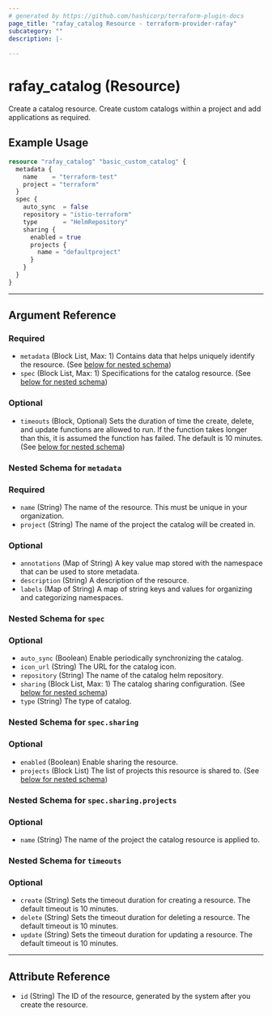 ```yaml
---
# generated by https://github.com/hashicorp/terraform-plugin-docs
page_title: "rafay_catalog Resource - terraform-provider-rafay"
subcategory: ""
description: |-
  
---
```


# rafay_catalog (Resource)

Create a catalog resource. Create custom catalogs within a project and add applications as required.

## Example Usage

```terraform
resource "rafay_catalog" "basic_custom_catalog" {
  metadata {
    name    = "terraform-test"
    project = "terraform"
  }
  spec {
    auto_sync  = false
    repository = "istio-terraform"
    type       = "HelmRepository"
    sharing {
      enabled = true
      projects {
        name = "defaultproject"
      }
    }
  }
}
```

---

<!-- schema generated by tfplugindocs -->
## Argument Reference

### Required

- `metadata` (Block List, Max: 1) Contains data that helps uniquely identify the resource. (See [below for nested schema](#nestedblock--metadata))
- `spec` (Block List, Max: 1) Specifications for the catalog resource. (See [below for nested schema](#nestedblock--spec))

### Optional

- `timeouts` (Block, Optional) Sets the duration of time the create, delete, and update functions are allowed to run. If the function takes longer than this, it is assumed the function has failed. The default is 10 minutes. (See [below for nested schema](#nestedblock--timeouts))

<a id="nestedblock--metadata"></a>
### Nested Schema for `metadata`

### Required

- `name` (String) The name of the resource. This must be unique in your organization.
- `project` (String) The name of the project the catalog will be created in.

### Optional

- `annotations` (Map of String) A key value map stored with the namespace that can be used to store metadata.
- `description` (String) A description of the resource.
- `labels` (Map of String) A map of string keys and values for organizing and categorizing namespaces.

<a id="nestedblock--spec"></a>
### Nested Schema for `spec`

### Optional

- `auto_sync` (Boolean) Enable periodically synchronizing the catalog.
- `icon_url` (String) The URL for the catalog icon.
- `repository` (String) The name of the catalog helm repository.
- `sharing` (Block List, Max: 1) The catalog sharing configuration. (See [below for nested schema](#nestedblock--spec--sharing))
- `type` (String) The type of catalog.

<a id="nestedblock--spec--sharing"></a>
### Nested Schema for `spec.sharing`

### Optional

- `enabled` (Boolean) Enable sharing the resource.
- `projects` (Block List) The list of projects this resource is shared to. (See [below for nested schema](#nestedblock--spec--sharing--projects))

<a id="nestedblock--spec--sharing--projects"></a>
### Nested Schema for `spec.sharing.projects`

### Optional

- `name` (String) The name of the project the catalog resource is applied to.

<a id="nestedblock--timeouts"></a>
### Nested Schema for `timeouts`

### Optional

- `create` (String) Sets the timeout duration for creating a resource. The default timeout is 10 minutes.
- `delete` (String) Sets the timeout duration for deleting a resource. The default timeout is 10 minutes.
- `update` (String) Sets the timeout duration for updating a resource. The default timeout is 10 minutes.

---

## Attribute Reference

- `id` (String) The ID of the resource, generated by the system after you create the resource. 
